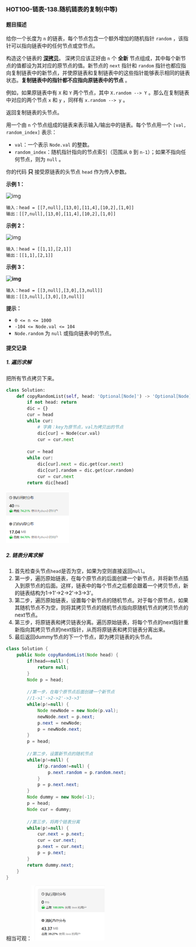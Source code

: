 ### HOT100-链表-138.随机链表的复制(中等)

#### 题目描述

给你一个长度为 `n` 的链表，每个节点包含一个额外增加的随机指针 `random` ，该指针可以指向链表中的任何节点或空节点。

构造这个链表的 **[深拷贝](https://baike.baidu.com/item/深拷贝/22785317?fr=aladdin)**。 深拷贝应该正好由 `n` 个 **全新** 节点组成，其中每个新节点的值都设为其对应的原节点的值。新节点的 `next` 指针和 `random` 指针也都应指向复制链表中的新节点，并使原链表和复制链表中的这些指针能够表示相同的链表状态。**复制链表中的指针都不应指向原链表中的节点** 。

例如，如果原链表中有 `X` 和 `Y` 两个节点，其中 `X.random --> Y` 。那么在复制链表中对应的两个节点 `x` 和 `y` ，同样有 `x.random --> y` 。

返回复制链表的头节点。

用一个由 `n` 个节点组成的链表来表示输入/输出中的链表。每个节点用一个 `[val, random_index]` 表示：

- `val`：一个表示 `Node.val` 的整数。
- `random_index`：随机指针指向的节点索引（范围从 `0` 到 `n-1`）；如果不指向任何节点，则为 `null` 。

你的代码 **只** 接受原链表的头节点 `head` 作为传入参数。

 

**示例 1：**

![img](https://assets.leetcode-cn.com/aliyun-lc-upload/uploads/2020/01/09/e1.png)

```
输入：head = [[7,null],[13,0],[11,4],[10,2],[1,0]]
输出：[[7,null],[13,0],[11,4],[10,2],[1,0]]
```

**示例 2：**

![img](https://assets.leetcode-cn.com/aliyun-lc-upload/uploads/2020/01/09/e2.png)

```
输入：head = [[1,1],[2,1]]
输出：[[1,1],[2,1]]
```

**示例 3：**

**![img](https://assets.leetcode-cn.com/aliyun-lc-upload/uploads/2020/01/09/e3.png)**

```
输入：head = [[3,null],[3,0],[3,null]]
输出：[[3,null],[3,0],[3,null]]
```

 

**提示：**

- `0 <= n <= 1000`
- `-104 <= Node.val <= 104`
- `Node.random` 为 `null` 或指向链表中的节点。







#### 提交记录

##### 1. 遍历求解

把所有节点拷贝下来。

```python
class Solution:
    def copyRandomList(self, head: 'Optional[Node]') -> 'Optional[Node]':
        if not head: return
        dic = {}
        cur = head
        while cur:
            # 字典：key为原节点，val为拷贝出的节点
            dic[cur] = Node(cur.val)
            cur = cur.next
            
        cur = head
        while cur:
            dic[cur].next = dic.get(cur.next)
            dic[cur].random = dic.get(cur.random)
            cur = cur.next
        return dic[head]
```

<img src="images\image-20240301160129120.png" alt="image-20240301160129120" style="zoom:50%;" />



##### 2. 链表分离求解

1. 首先检查头节点`head`是否为空，如果为空则直接返回`null`。
2. 第一步，遍历原始链表，在每个原节点的后面创建一个新节点，并将新节点插入到原节点的后面。这样，链表中的每个节点之后都会跟着一个拷贝节点，新的链表结构为1->1'->2->2'->3->3'。
3. 第二步，遍历原始链表，设置每个新节点的随机节点。对于每个原节点，如果其随机节点不为空，则将其拷贝节点的随机节点指向原随机节点的拷贝节点的next节点。
4. 第三步，将原链表和拷贝链表分离。遍历原始链表，将每个节点的next指针重新指向其拷贝节点的next指针，从而将原链表和拷贝链表分离出来。
5. 最后返回dummy节点的下一个节点，即为拷贝链表的头节点。

````java
class Solution {
    public Node copyRandomList(Node head) {
        if(head==null) {
            return null;
        }
        Node p = head;

        //第一步，在每个原节点后面创建一个新节点
        //1->1'->2->2'->3->3'
        while(p!=null) {
            Node newNode = new Node(p.val);
            newNode.next = p.next;
            p.next = newNode;
            p = newNode.next;
        }
        p = head;

        //第二步，设置新节点的随机节点
        while(p!=null) {
            if(p.random!=null) {
                p.next.random = p.random.next;
            }
            p = p.next.next;
        }
        Node dummy = new Node(-1);
        p = head;
        Node cur = dummy;

        //第三步，将两个链表分离
        while(p!=null) {
            cur.next = p.next;
            cur = cur.next;
            p.next = cur.next;
            p = p.next;
        }
        return dummy.next;
    }
}	
````

相当可观：<img src="images\image-20240301160058985.png" alt="image-20240301160058985" style="zoom:50%;" />